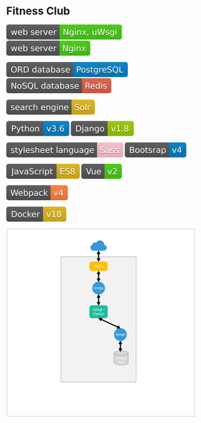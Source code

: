 # Fitness Club


![](./docs/readme/shields/nginx.svg)
![](./docs/readme/shields/uwsgi.svg)

![](./docs/readme/shields/postgresql.svg)
![](./docs/readme/shields/redis.svg)

![](./docs/readme/shields/solr.svg)

![](./docs/readme/shields/python.svg)
![](./docs/readme/shields/django.svg)

![](./docs/readme/shields/sass.svg)
![](./docs/readme/shields/bootstrap.svg)

![](./docs/readme/shields/javascript.svg)
![](./docs/readme/shields/vue.svg)


![](./docs/readme/shields/webpack.svg)


![](./docs/readme/shields/docker.svg)



![](./docs/readme/diagrams/system_architecture.svg)
